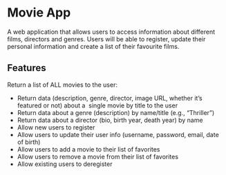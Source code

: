 # Movie App

A web application that allows users to access information about different films, directors and genres. Users will be able to register, update their personal information and create a list of their favourite films.

## Features

Return a list of ALL movies to the user:

-   Return data (description, genre, director, image URL, whether it’s featured or not) about a  single movie by title to the user
-   Return data about a genre (description) by name/title (e.g., “Thriller”)
-   Return data about a director (bio, birth year, death year) by name
-   Allow new users to register
-   Allow users to update their user info (username, password, email, date of birth)
-   Allow users to add a movie to their list of favorites
-   Allow users to remove a movie from their list of favorites
-   Allow existing users to deregister
